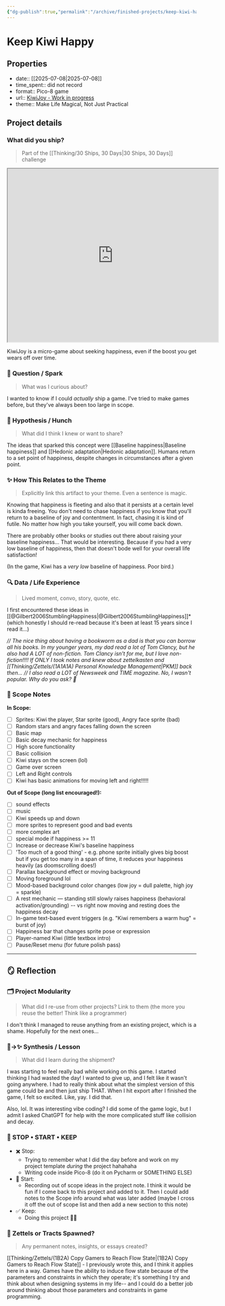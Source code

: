 ```yaml
---
{"dg-publish":true,"permalink":"/archive/finished-projects/keep-kiwi-happy-micro-game/","noteIcon":"","created":"2025-07-09T12:33","updated":"2025-07-10T11:01"}
---
```



# Keep Kiwi Happy 

## Properties 

- date:: [[2025-07-08\|2025-07-08]]
- time_spent:: did not record 
- format:: Pico-8 game
- url:: [KiwiJoy - Work in progress](https://www.lexaloffle.com/bbs/?tid=150136)
- theme:: Make Life Magical, Not Just Practical

## Project details 

### What did you ship? 
> Part of the [[Thinking/30 Ships, 30 Days\|30 Ships, 30 Days]] challenge
<iframe src="https://www.lexaloffle.com/bbs/?tid=150136" width="560" height="460"></iframe>

KiwiJoy is a micro-game about seeking happiness, even if the boost you get wears off over time. 

### 🌱 Question / Spark
> What was I curious about?

I wanted to know if I could _actually_ ship a game. I've tried to make games before, but they've always been too large in scope. 

### 🧠 Hypothesis / Hunch
> What did I think I knew or want to share?

The ideas that sparked this concept were [[Baseline happiness\|Baseline happiness]] and [[Hedonic adaptation\|Hedonic adaptation]]. Humans return to a set point of happiness, despite changes in circumstances after a given point.

### ✨ How This Relates to the Theme 
> Explicitly link this artifact to your theme. Even a sentence is magic.

Knowing that happiness is fleeting and also that it persists at a certain level is kinda freeing. You don't need to chase happiness if you know that you'll return to a baseline of joy and contentment. In fact, chasing it is kind of futile. No matter how high you take yourself, you will come back down. 

There are probably other books or studies out there about raising your baseline happiness... That would be interesting. Because if you had a very low baseline of happiness, then that doesn't bode well for your overall life satisfaction!

(In the game, Kiwi has a *very low* baseline of happiness. Poor bird.) 

### 🔍 Data / Life Experience
> Lived moment, convo, story, quote, etc.
 
 I first encountered these ideas in [[@Gilbert2006StumblingHappiness\|@Gilbert2006StumblingHappiness]]* (which honestly I should re-read because it's been at least 15 years since I read it...)

*// The nice thing about having a bookworm as a dad is that you can borrow all his books. In my younger years, my dad read a lot of Tom Clancy, but he also had A LOT of non-fiction. Tom Clancy isn't for me, but I love non-fiction!!!! If ONLY I took notes and knew about zettelkasten and [[Thinking/Zettels/(1A1A1A) Personal Knowledge Management\|PKM]] back then... 
// I also read a LOT of Newsweek and TIME magazine. No, I wasn't popular. Why do you ask? 🤣*

### 🧰 Scope Notes
**In Scope:**  
- [ ] Sprites: Kiwi the player, Star sprite (good), Angry face sprite (bad)
- [ ] Random stars and angry faces falling down the screen 
- [ ] Basic map 
- [ ] Basic decay mechanic for happiness
- [ ] High score functionality 
- [ ] Basic collision
- [ ] Kiwi stays on the screen (lol)
- [ ] Game over screen 
- [ ] Left and Right controls 
- [ ] Kiwi has basic animations for moving left and right!!!!! 

**Out of Scope (long list encouraged!):**  
- [ ] sound effects
- [ ] music
- [ ] Kiwi speeds up and down 
- [ ] more sprites to represent good and bad events 
- [ ] more complex art 
- [ ] special mode if happiness >= 11 
- [ ] Increase or decrease Kiwi's baseline happiness 
- [ ] 'Too much of a good thing' - e.g. phone sprite initially gives big boost but if you get too many in a span of time, it reduces your happiness heavily (as doomscrolling does!)
- [ ] Parallax background effect or moving background
- [ ] Moving foreground lol 
 - [ ] Mood-based background color changes (low joy = dull palette, high joy = sparkle)
-  [ ] A rest mechanic — standing still slowly raises happiness (behavioral activation/grounding) -- vs right now moving and resting does the happiness decay 
- [ ] In-game text-based event triggers (e.g. "Kiwi remembers a warm hug" = burst of joy)
- [ ] Happiness bar that changes sprite pose or expression
- [ ] Player-named Kiwi (little textbox intro)
- [ ] Pause/Reset menu (for future polish pass)

---
## 🪞 Reflection 

### 🗂️ Project Modularity 
> What did I re-use from other projects? Link to them (the more you reuse the better! Think like a programmer)

I don't think I managed to reuse anything from an existing project, which is a shame. Hopefully for the next ones... 

### 🧠→✨ Synthesis / Lesson
> What did I learn during the shipment?

I was starting to feel really bad while working on this game. I started thinking I had wasted the day! I wanted to give up, and I felt like it wasn't going anywhere. I had to really think about what the simplest version of this game could be and then just ship THAT. When I hit export after I finished the game, I felt so excited. Like, yay. I did that. 

Also, lol. It was interesting vibe coding? I did some of the game logic, but I admit I asked ChatGPT for help with the more complicated stuff like collision and decay. 
### 🧭 STOP • START • KEEP
- ✖️ Stop: 
	- Trying to remember what I did the day before and work on my project template *during* the project hahahaha 
	- Writing code inside Pico-8 (do it on Pycharm or SOMETHING ELSE)
- 🔁 Start:
	- Recording out of scope ideas in the project note. I think it would be fun if I come back to this project and added to it. Then I could add notes to the Scope info around what was later added (maybe I cross it off the out of scope list and then add a new section to this note) 
- ✅ Keep:  
	- Doing this project 🥹💖

### 🧠 Zettels or Tracts Spawned?
> Any permanent notes, insights, or essays created?

[[Thinking/Zettels/(1B2A) Copy Gamers to Reach Flow State\|(1B2A) Copy Gamers to Reach Flow State]] - I previously wrote this, and I think it applies here in a way. Games have the ability to induce flow state because of the parameters and constraints in which they operate; it's something I try and think about when designing systems in my life-- and I could do a better job around thinking about those parameters and constraints in game programming. 

